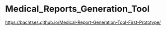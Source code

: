 # Medical_Reports_Generation_Tool


https://bachtses.github.io/Medical-Report-Generation-Tool-First-Prototype/
